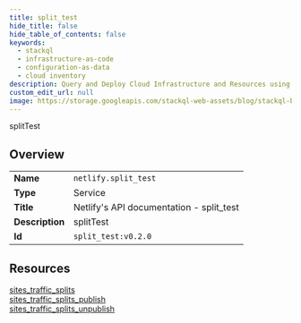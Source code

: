 ```yaml
---
title: split_test
hide_title: false
hide_table_of_contents: false
keywords:
  - stackql
  - infrastructure-as-code
  - configuration-as-data
  - cloud inventory
description: Query and Deploy Cloud Infrastructure and Resources using SQL
custom_edit_url: null
image: https://storage.googleapis.com/stackql-web-assets/blog/stackql-blog-post-featured-image.png
---
```

splitTest  
    

## Overview
<table><tbody>
<tr><td><b>Name</b></td><td><code>netlify.split_test</code></td></tr>
<tr><td><b>Type</b></td><td>Service</td></tr>
<tr><td><b>Title</b></td><td>Netlify's API documentation - split_test</td></tr>
<tr><td><b>Description</b></td><td>splitTest</td></tr>
<tr><td><b>Id</b></td><td><code>split_test:v0.2.0</code></td></tr>
</tbody></table>

## Resources
<div class="row">
<div class="providerDocColumn">
<a href="/providers/netlify/split_test/sites_traffic_splits/">sites_traffic_splits</a><br />
<a href="/providers/netlify/split_test/sites_traffic_splits_publish/">sites_traffic_splits_publish</a><br />
</div>
<div class="providerDocColumn">
<a href="/providers/netlify/split_test/sites_traffic_splits_unpublish/">sites_traffic_splits_unpublish</a><br />
</div>
</div>
